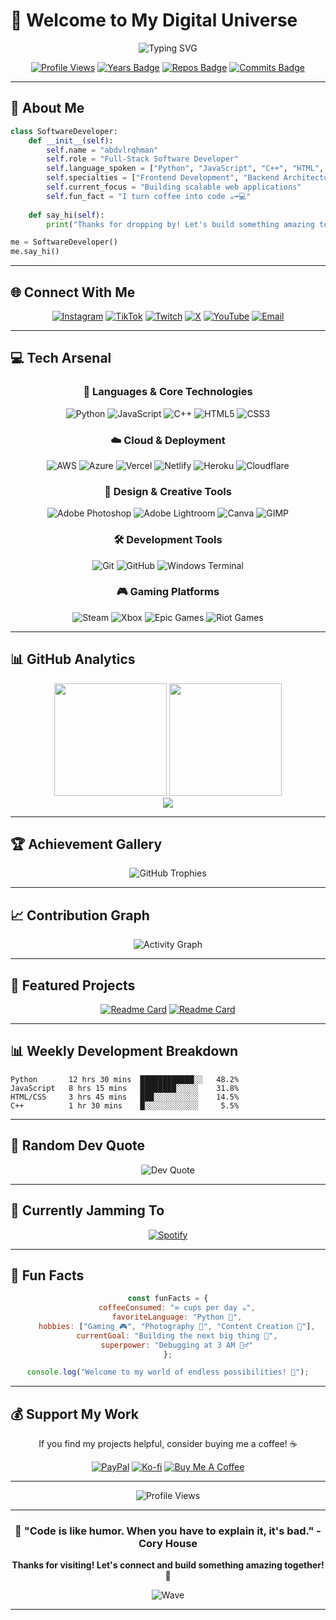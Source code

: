 # 🌟 Welcome to My Digital Universe

<div align="center">

![Typing SVG](https://readme-typing-svg.herokuapp.com/?font=JetBrains+Mono&weight=600&size=28&duration=3000&pause=1000&color=00D9FF&center=true&vCenter=true&multiline=true&width=800&height=100&lines=Software+Developer+%7C+Python+Specialist;Frontend+Architect+%7C+Problem+Solver;+)

[![Profile Views](https://komarev.com/ghpvc/?username=ice-exe&color=00d9ff&style=for-the-badge&label=PROFILE+VIEWS)](https://github.com/ice-exe)
[![Years Badge](https://badges.pufler.dev/years/ice-exe?style=for-the-badge&color=00d9ff)](https://github.com/ice-exe)
[![Repos Badge](https://badges.pufler.dev/repos/ice-exe?style=for-the-badge&color=00d9ff)](https://github.com/ice-exe)
[![Commits Badge](https://badges.pufler.dev/commits/monthly/ice-exe?style=for-the-badge&color=00d9ff)](https://github.com/ice-exe)

</div>

---

## 🚀 About Me

```python
class SoftwareDeveloper:
    def __init__(self):
        self.name = "abdvlrqhman"
        self.role = "Full-Stack Software Developer"
        self.language_spoken = ["Python", "JavaScript", "C++", "HTML", "CSS"]
        self.specialties = ["Frontend Development", "Backend Architecture", "Cloud Solutions"]
        self.current_focus = "Building scalable web applications"
        self.fun_fact = "I turn coffee into code ☕➡️💻"
    
    def say_hi(self):
        print("Thanks for dropping by! Let's build something amazing together 🚀")

me = SoftwareDeveloper()
me.say_hi()
```

---

## 🌐 Connect With Me

<div align="center">

[![Instagram](https://img.shields.io/badge/Instagram-E4405F?style=for-the-badge&logo=instagram&logoColor=white)](https://instagram.com/abdvlrqhman)
[![TikTok](https://img.shields.io/badge/TikTok-000000?style=for-the-badge&logo=tiktok&logoColor=white)](https://tiktok.com/@abdvlrqhman)
[![Twitch](https://img.shields.io/badge/Twitch-9146FF?style=for-the-badge&logo=twitch&logoColor=white)](https://twitch.tv/abdvlrqhman)
[![X](https://img.shields.io/badge/X-000000?style=for-the-badge&logo=x&logoColor=white)](https://x.com/abdvlrqhman)
[![YouTube](https://img.shields.io/badge/YouTube-FF0000?style=for-the-badge&logo=youtube&logoColor=white)](https://youtube.com/@cabdvlrqhman)
[![Email](https://img.shields.io/badge/Email-D14836?style=for-the-badge&logo=gmail&logoColor=white)](mailto:ice@abdvlrqhman.com)

</div>

---

## 💻 Tech Arsenal

<div align="center">

### 🎯 Languages & Core Technologies
![Python](https://img.shields.io/badge/Python-3776AB?style=for-the-badge&logo=python&logoColor=white)
![JavaScript](https://img.shields.io/badge/JavaScript-F7DF1E?style=for-the-badge&logo=javascript&logoColor=black)
![C++](https://img.shields.io/badge/C++-00599C?style=for-the-badge&logo=c%2B%2B&logoColor=white)
![HTML5](https://img.shields.io/badge/HTML5-E34F26?style=for-the-badge&logo=html5&logoColor=white)
![CSS3](https://img.shields.io/badge/CSS3-1572B6?style=for-the-badge&logo=css3&logoColor=white)

### ☁️ Cloud & Deployment
![AWS](https://img.shields.io/badge/AWS-FF9900?style=for-the-badge&logo=amazon-aws&logoColor=white)
![Azure](https://img.shields.io/badge/Azure-0072C6?style=for-the-badge&logo=microsoft-azure&logoColor=white)
![Vercel](https://img.shields.io/badge/Vercel-000000?style=for-the-badge&logo=vercel&logoColor=white)
![Netlify](https://img.shields.io/badge/Netlify-00C7B7?style=for-the-badge&logo=netlify&logoColor=white)
![Heroku](https://img.shields.io/badge/Heroku-430098?style=for-the-badge&logo=heroku&logoColor=white)
![Cloudflare](https://img.shields.io/badge/Cloudflare-F38020?style=for-the-badge&logo=cloudflare&logoColor=white)

### 🎨 Design & Creative Tools
![Adobe Photoshop](https://img.shields.io/badge/Photoshop-31A8FF?style=for-the-badge&logo=adobe-photoshop&logoColor=white)
![Adobe Lightroom](https://img.shields.io/badge/Lightroom-31A8FF?style=for-the-badge&logo=adobe-lightroom&logoColor=white)
![Canva](https://img.shields.io/badge/Canva-00C4CC?style=for-the-badge&logo=canva&logoColor=white)
![GIMP](https://img.shields.io/badge/GIMP-5C5543?style=for-the-badge&logo=gimp&logoColor=white)

### 🛠️ Development Tools
![Git](https://img.shields.io/badge/Git-F05032?style=for-the-badge&logo=git&logoColor=white)
![GitHub](https://img.shields.io/badge/GitHub-100000?style=for-the-badge&logo=github&logoColor=white)
![Windows Terminal](https://img.shields.io/badge/Windows%20Terminal-4D4D4D?style=for-the-badge&logo=windows-terminal&logoColor=white)

### 🎮 Gaming Platforms
![Steam](https://img.shields.io/badge/Steam-000000?style=for-the-badge&logo=steam&logoColor=white)
![Xbox](https://img.shields.io/badge/Xbox-107C10?style=for-the-badge&logo=xbox&logoColor=white)
![Epic Games](https://img.shields.io/badge/Epic%20Games-313131?style=for-the-badge&logo=epic-games&logoColor=white)
![Riot Games](https://img.shields.io/badge/Riot%20Games-D32936?style=for-the-badge&logo=riot-games&logoColor=white)

</div>

---

## 📊 GitHub Analytics

<div align="center">

<img height="180em" src="https://github-readme-stats.vercel.app/api?username=ice-exe&show_icons=true&theme=tokyonight&include_all_commits=true&count_private=true&hide_border=true&bg_color=0D1117&title_color=00D9FF&icon_color=00D9FF&text_color=FFFFFF"/>
<img height="180em" src="https://github-readme-stats.vercel.app/api/top-langs/?username=ice-exe&layout=compact&langs_count=8&theme=tokyonight&hide_border=true&bg_color=0D1117&title_color=00D9FF&text_color=FFFFFF"/>

</div>

<div align="center">

<img src="https://nirzak-streak-stats.vercel.app/?user=ice-exe&theme=tokyonight&hide_border=true&background=0D1117&stroke=00D9FF&ring=00D9FF&fire=00D9FF&currStreakLabel=00D9FF&sideNums=FFFFFF&currStreakNum=FFFFFF&dates=FFFFFF&sideLabels=FFFFFF"/>

</div>

---

## 🏆 Achievement Gallery

<div align="center">

![GitHub Trophies](https://github-profile-trophy.vercel.app/?username=ice-exe&theme=tokyonight&no-frame=true&no-bg=true&margin-w=4&column=4)

</div>

---

## 📈 Contribution Graph

<div align="center">

![Activity Graph](https://github-readme-activity-graph.vercel.app/graph?username=ice-exe&theme=tokyo-night&bg_color=0D1117&color=00D9FF&line=00D9FF&point=FFFFFF&area=true&hide_border=true)

</div>

---

## 🎯 Featured Projects

<div align="center">

[![Readme Card](https://github-readme-stats.vercel.app/api/pin/?username=ice-exe&repo=your-top-repo&theme=tokyonight&hide_border=true&bg_color=0D1117&title_color=00D9FF&text_color=FFFFFF)](https://github.com/ice-exe/your-top-repo)
[![Readme Card](https://github-readme-stats.vercel.app/api/pin/?username=ice-exe&repo=another-great-repo&theme=tokyonight&hide_border=true&bg_color=0D1117&title_color=00D9FF&text_color=FFFFFF)](https://github.com/ice-exe/another-great-repo)

</div>

---

## 📊 Weekly Development Breakdown

<!--START_SECTION:waka-->
```text
Python       12 hrs 30 mins  ████████████░░   48.2%
JavaScript   8 hrs 15 mins   ████████░░░░░    31.8%
HTML/CSS     3 hrs 45 mins   ███░░░░░░░░░░    14.5%
C++          1 hr 30 mins    █░░░░░░░░░░░░     5.5%
```
<!--END_SECTION:waka-->

---

## 🎨 Random Dev Quote

<div align="center">

![Dev Quote](https://quotes-github-readme.vercel.app/api?type=horizontal&theme=tokyonight)

</div>

---

## 🎵 Currently Jamming To

<div align="center">

[![Spotify](https://novatorem-seven-dun.vercel.app/api/spotify)](https://open.spotify.com/user/3143yjsxdk4knjvmpmroxdw5jqyq)

</div>

---

## 🌟 Fun Facts

<div align="center">

```javascript
const funFacts = {
    coffeeConsumed: "∞ cups per day ☕",
    favoriteLanguage: "Python 🐍",
    hobbies: ["Gaming 🎮", "Photography 📸", "Content Creation 🎥"],
    currentGoal: "Building the next big thing 🚀",
    superpower: "Debugging at 3 AM 🦸‍♂️"
};

console.log("Welcome to my world of endless possibilities! 🌟");
```

</div>

---

## 💰 Support My Work

<div align="center">

If you find my projects helpful, consider buying me a coffee! ☕

[![PayPal](https://img.shields.io/badge/PayPal-00457C?style=for-the-badge&logo=paypal&logoColor=white)](https://paypal.me/abdvlrqhman)
[![Ko-fi](https://img.shields.io/badge/Ko--fi-F16061?style=for-the-badge&logo=ko-fi&logoColor=white)](https://ko-fi.com/abdvlrqhman)
[![Buy Me A Coffee](https://img.shields.io/badge/Buy%20Me%20A%20Coffee-FFDD00?style=for-the-badge&logo=buy-me-a-coffee&logoColor=black)](https://www.buymeacoffee.com/abdvlrqhman)

</div>

---

<div align="center">

![Profile Views](https://visitcount.itsvg.in/api?id=ice-exe&icon=2&color=0&pretty=true)

</div>

---

<div align="center">

### 🌟 "Code is like humor. When you have to explain it, it's bad." - Cory House

**Thanks for visiting! Let's connect and build something amazing together! 🚀**

![Wave](https://raw.githubusercontent.com/mayhemantt/mayhemantt/Update/svg/Bottom.svg)

</div>

---
